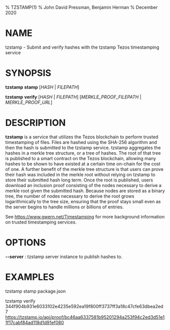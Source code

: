 % TZSTAMP(1)
% John David Pressman, Benjamin Herman
% December 2020

# NAME

tzstamp - Submit and verify hashes with the tzstamp Tezos timestamping service

# SYNOPSIS

**tzstamp** **stamp** [*HASH* | *FILEPATH*]

**tzstamp** **verify** [*HASH* | *FILEPATH*] [*MERKLE_PROOF_FILEPATH* | *MERKLE_PROOF_URL*]

# DESCRIPTION

**tzstamp** is a service that utilizes the Tezos blockchain to perform
trusted timestamping of files. Files are hashed using the SHA-256 algorithm and
then the hash is submitted to the tzstamp service. tzstamp aggregates the hashes
in a merkle tree structure, or a tree of hashes. The root of that tree is
published to a smart contract on the Tezos blockchain, allowing many hashes to
be shown to have existed at a certain time on-chain for the cost of one. A
further benefit of the merkle tree structure is that users can prove their hash
was included in the merkle root without relying on tzstamp to store their
submitted hash long term. Once the root is published, users download an
inclusion proof consisting of the nodes necessary to derive a merkle root given
the submitted hash. Because nodes are stored as a binary tree, the number of
nodes necessary to derive the root grows logarithmically to the tree size,
ensuring that the proof stays small even as the server begins to handle millions
or billions of entries.

See https://www.gwern.net/Timestamping for more background information on
trusted timestamping services.

# OPTIONS

**\-\-server**
: tzstamp server instance to publish hashes to.

# EXAMPLES

tzstamp stamp package.json

tzstamp verify 344f904b931e6033102e4235e592ea19f800ff3737ff3a18c47cfe63dbea2ed7 https://tzstamp.io/api/proof/bc46aa6337581b95201294a253f94c2ed3d51e11f17cabf84ad118d1d91ef080
